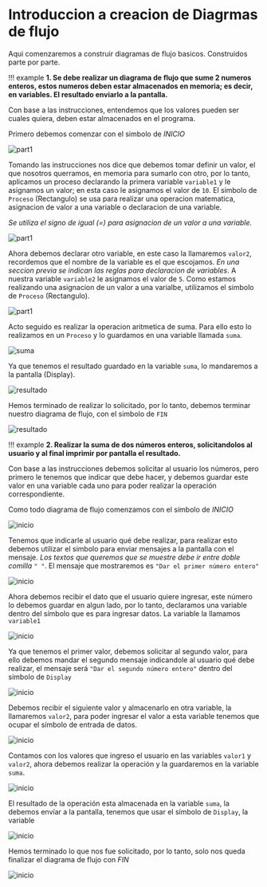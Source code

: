 # Introduccion a creacion de Diagrmas de flujo

Aqui comenzaremos a construir diagramas de flujo basicos. Construidos parte por parte.

!!! example
    **1. Se debe realizar un diagrama de flujo que sume 2 numeros enteros, estos numeros deben estar almacenados en memoria; es decir, en variables. El resultado enviarlo a la pantalla.**

Con base a las instrucciones, entendemos que los valores pueden ser cuales quiera, deben estar almacenados en el programa.

Primero debemos comenzar con el simbolo de *INICIO*

![part1](./img/e1_p0.png)

Tomando las instrucciones nos dice que debemos tomar definir un valor, el que nosotros querramos, en memoria para sumarlo con otro, por lo tanto, aplicamos un proceso declarando la primera variable `variable1` y le asignamos un valor; en esta caso le asignamos el valor de `10`. El simbolo de `Proceso` (Rectangulo) se usa para realizar una operacion matematica, asignacion de valor a una variable o declaracion de una variable.

*Se utiliza el signo de igual (=) para asignacion de un valor a una variable.*

![part1](./img/e1_p1.png)

Ahora debemos declarar otro variable, en este caso la llamaremos `valor2`, recordemos que el nombre de la variable es el que escojamos. *En una seccion previa se indican las reglas para declaracion de variables*.
A nuestra variable `variable2` le asignamos el valor de `5`. Como estamos realizando una asignacion de un valor a una varialbe, utilizamos el simbolo de `Proceso` (Rectangulo).

![part1](./img/e1_p2.png)

Acto seguido es realizar la operacion aritmetica de suma. Para ello esto lo realizamos en un `Proceso` y lo guardamos en una variable llamada `suma`.

![suma](./img/e1_p3.png)

Ya que tenemos el resultado guardado en la variable `suma`, lo mandaremos a la pantalla (Display).

![resultado](./img/e1_p4.png)

Hemos terminado de realizar lo solicitado, por lo tanto, debemos terminar nuestro diagrama de flujo, con el simbolo de `FIN`

![resultado](./img/e1_p5.png)

!!! example
    **2. Realizar la suma de dos números enteros, solicitandolos al usuario y al final imprimir por pantalla el resultado.**

Con base a las instrucciones debemos solicitar al usuario los números, pero primero le tenemos que indicar que debe hacer, y debemos guardar este valor en una variable cada uno para poder realizar la operación correspondiente.

Como todo diagrama de flujo comenzamos con el símbolo de *INICIO*

![inicio](./img/e2_p1.png)

Tenemos que indicarle al usuario qué debe realizar, para realizar esto debemos utilizar el simbolo para enviar mensajes a la pantalla con el mensaje. *Los textos que queremos que se muestre debe ir entre doble comilla `" "`*. El mensaje que mostraremos es `"Dar el primer número entero"`

![inicio](./img/e2_p2.png)

Ahora debemos recibir el dato que el usuario quiere ingresar, este número lo debemos guardar en algun lado, por lo tanto, declaramos una variable dentro del símbolo que es para ingresar datos. La variable la llamamos `variable1`

![inicio](./img/e2_p3.png)

Ya que tenemos el primer valor, debemos solicitar al segundo valor, para ello debemos mandar el segundo mensaje indicandole al usuario qué debe realizar, el mensaje será `"Dar el segundo número entero"` dentro del símbolo de `Display`

![inicio](./img/e2_p4.png)

Debemos recibir el siguiente valor y almacenarlo en otra variable, la llamaremos `valor2`, para poder ingresar el valor a esta variable tenemos que ocupar el símbolo de entrada de datos.

![inicio](./img/e2_p5.png)

Contamos con los valores que ingreso el usuario en las variables `valor1` y `valor2`, ahora debemos realizar la operación y la guardaremos en la variable `suma`.

![inicio](./img/e2_p6.png)

El resultado de la operación esta almacenada en la variable `suma`, la debemos envíar a la pantalla, tenemos que usar el símbolo de `Display`, la variable

![inicio](./img/e2_p7.png)

Hemos terminado lo que nos fue solicitado, por lo tanto, solo nos queda finalizar el diagrama de flujo con *FIN*

![inicio](./img/e2_p8.png)
